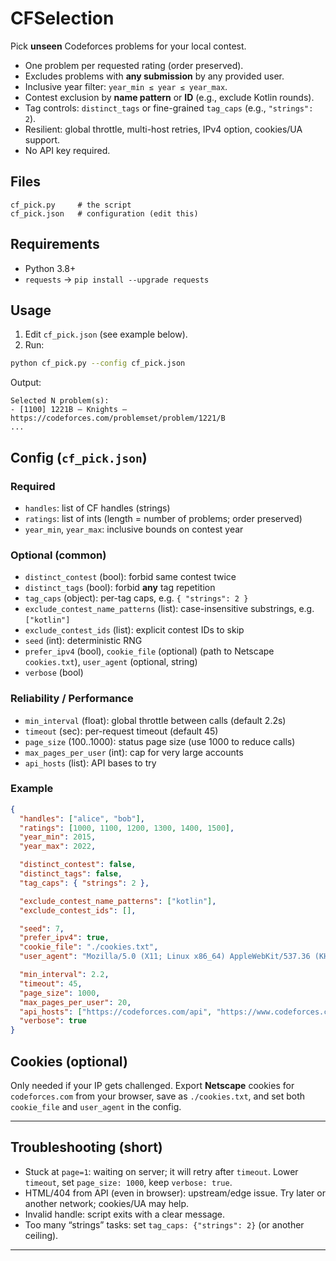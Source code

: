 # CFSelection

Pick **unseen** Codeforces problems for your local contest.

- One problem per requested rating (order preserved).
- Excludes problems with **any submission** by any provided user.
- Inclusive year filter: `year_min ≤ year ≤ year_max`.
- Contest exclusion by **name pattern** or **ID** (e.g., exclude Kotlin rounds).
- Tag controls: `distinct_tags` or fine-grained `tag_caps` (e.g., `"strings": 2`).
- Resilient: global throttle, multi-host retries, IPv4 option, cookies/UA support.
- No API key required.

## Files

```
cf_pick.py     # the script
cf_pick.json   # configuration (edit this)
```

## Requirements

- Python 3.8+
- `requests` → `pip install --upgrade requests`

## Usage

1) Edit `cf_pick.json` (see example below).
2) Run:
```bash
python cf_pick.py --config cf_pick.json
```

Output:
```
Selected N problem(s):
- [1100] 1221B — Knights — https://codeforces.com/problemset/problem/1221/B
...
```

## Config (`cf_pick.json`)

### Required
- `handles`: list of CF handles (strings)
- `ratings`: list of ints (length = number of problems; order preserved)
- `year_min`, `year_max`: inclusive bounds on contest year

### Optional (common)
- `distinct_contest` (bool): forbid same contest twice
- `distinct_tags` (bool): forbid **any** tag repetition
- `tag_caps` (object): per-tag caps, e.g. `{ "strings": 2 }`
- `exclude_contest_name_patterns` (list): case-insensitive substrings, e.g. `["kotlin"]`
- `exclude_contest_ids` (list): explicit contest IDs to skip
- `seed` (int): deterministic RNG
- `prefer_ipv4` (bool), `cookie_file` (optional) (path to Netscape `cookies.txt`), `user_agent` (optional, string)
- `verbose` (bool)

### Reliability / Performance
- `min_interval` (float): global throttle between calls (default 2.2s)
- `timeout` (sec): per-request timeout (default 45)
- `page_size` (100..1000): status page size (use 1000 to reduce calls)
- `max_pages_per_user` (int): cap for very large accounts
- `api_hosts` (list): API bases to try

### Example
```json
{
  "handles": ["alice", "bob"],
  "ratings": [1000, 1100, 1200, 1300, 1400, 1500],
  "year_min": 2015,
  "year_max": 2022,

  "distinct_contest": false,
  "distinct_tags": false,
  "tag_caps": { "strings": 2 },

  "exclude_contest_name_patterns": ["kotlin"],
  "exclude_contest_ids": [],

  "seed": 7,
  "prefer_ipv4": true,
  "cookie_file": "./cookies.txt",
  "user_agent": "Mozilla/5.0 (X11; Linux x86_64) AppleWebKit/537.36 (KHTML, like Gecko) Chrome/130.0.0.0 Safari/537.36",

  "min_interval": 2.2,
  "timeout": 45,
  "page_size": 1000,
  "max_pages_per_user": 20,
  "api_hosts": ["https://codeforces.com/api", "https://www.codeforces.com/api"],
  "verbose": true
}
```

## Cookies (optional)
Only needed if your IP gets challenged. Export **Netscape** cookies for `codeforces.com` from your browser, save as `./cookies.txt`, and set both `cookie_file` and `user_agent` in the config.

---

## Troubleshooting (short)
- Stuck at `page=1`: waiting on server; it will retry after `timeout`. Lower `timeout`, set `page_size: 1000`, keep `verbose: true`.
- HTML/404 from API (even in browser): upstream/edge issue. Try later or another network; cookies/UA may help.
- Invalid handle: script exits with a clear message.
- Too many “strings” tasks: set `tag_caps: {"strings": 2}` (or another ceiling).

---
